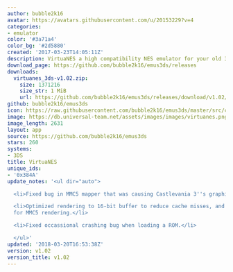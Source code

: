 ```yaml
---
author: bubble2k16
avatar: https://avatars.githubusercontent.com/u/20153229?v=4
categories:
- emulator
color: '#3a71a4'
color_bg: '#2d5880'
created: '2017-03-23T14:05:11Z'
description: VirtuaNES a high compatibility NES emulator for your old 3DS or 2DS.
download_page: https://github.com/bubble2k16/emus3ds/releases
downloads:
  virtuanes_3ds-v1.02.zip:
    size: 1371216
    size_str: 1 MiB
    url: https://github.com/bubble2k16/emus3ds/releases/download/v1.02/virtuanes_3ds-v1.02.zip
github: bubble2k16/emus3ds
icon: https://raw.githubusercontent.com/bubble2k16/emus3ds/master/src/cores/virtuanes/assets/icon.png
image: https://db.universal-team.net/assets/images/images/virtuanes.png
image_length: 2631
layout: app
source: https://github.com/bubble2k16/emus3ds
stars: 260
systems:
- 3DS
title: VirtuaNES
unique_ids:
- '0x384A'
update_notes: '<ul dir="auto">

  <li>Fixed bug in MMC5 mapper that was causing Castlevania 3''s graphics to corrupt.</li>

  <li>Optimized rendering to 16-bit buffer to reduce cache misses, and minor optimizations
  for MMC5 rendering.</li>

  <li>Fixed occassional crashing bug when loading a ROM.</li>

  </ul>'
updated: '2018-03-20T16:53:38Z'
version: v1.02
version_title: v1.02
---
```

